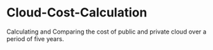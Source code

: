 # Cloud-Cost-Calculation
Calculating and Comparing the cost of public and private cloud over a period of five years.
